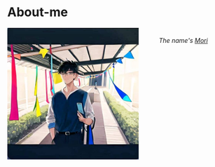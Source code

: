# About-me
<img align="left" width="300" height="300" src = "https://github.com/Kirara-22/About-me/blob/main/images/mee.jpg?raw=true">
<h1> <p align = "center"  Newly Created GitHub Account! </p> </h1> 
<h6><p align = "center"> The name's <a href = "https://www.facebook.com/yuichi.yuichi22/"> Mori </a> </p> </h6>

